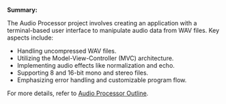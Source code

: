 **Summary:**

The Audio Processor project involves creating an application with a terminal-based user interface to manipulate audio data from WAV files. Key aspects include:

- Handling uncompressed WAV files.
- Utilizing the Model-View-Controller (MVC) architecture.
- Implementing audio effects like normalization and echo.
- Supporting 8 and 16-bit mono and stereo files.
- Emphasizing error handling and customizable program flow.

For more details, refer to [Audio Processor Outline](https://github.com/elenachau/audio-processor/blob/main/audio-processor-project-outline.pdf).
